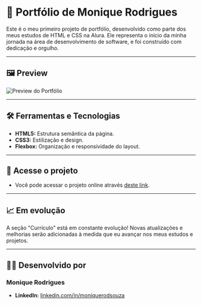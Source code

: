 # 🚀 Portfólio de Monique Rodrigues

Este é o meu primeiro projeto de portfólio, desenvolvido como parte dos meus estudos de HTML e CSS na Alura. Ele representa o início da minha jornada na área de desenvolvimento de software, e foi construído com dedicação e orgulho.

---

## 🖼️ Preview

![Preview do Portfólio](https://github.com/user-attachments/assets/c6061ed9-25a3-4428-b8a2-b7ac8d5f85de)

---

## 🛠️ Ferramentas e Tecnologias

* **HTML5:** Estrutura semântica da página.
* **CSS3:** Estilização e design.
* **Flexbox:** Organização e responsividade do layout.

---

## 🔗 Acesse o projeto

* Você pode acessar o projeto online através [deste link](https://seu-link-aqui.com).

---

## 📈 Em evolução

A seção "Currículo" está em constante evolução! Novas atualizações e melhorias serão adicionadas à medida que eu avançar nos meus estudos e projetos.

---

## 👩‍💻 Desenvolvido por

### Monique Rodrigues
* **LinkedIn:** [linkedin.com/in/moniquerodsouza](https://www.linkedin.com/in/moniquerodsouza)
